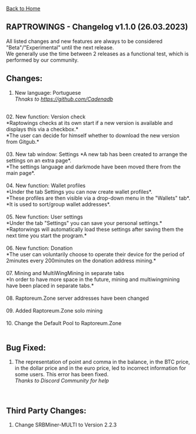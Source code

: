 ﻿[Back to Home](../index.md)

RAPTROWINGS - Changelog v1.1.0 (26.03.2023)                            
-------------------------------------------

All listed changes and new features are always to be considered "Beta"/"Experimental" until the next release.<br />
We generally use the time between 2 releases as a functional test, which is performed by our community.<br />

Changes:
--------
01. New language: Portuguese <br />
*Thnaks to https://github.com/Cadenadb* <br />
<br />
02. New function: Version check<br />
*Raptowings checks at its own start if a new version is available and displays this via a checkbox.* <br />
*The user can decide for himself whether to download the new version from Gitgub.* <br />
<br />
03. New tab window: Settings
*A new tab has been created to arrange the settings on an extra page*. <br />
*The settings language and darkmode have been moved there from the main page*. <br />
<br />
04. New function: Wallet profiles <br />
*Under the tab Settings you can now create wallet profiles*. <br />
*These profiles are then visible via a drop-down menu in the "Wallets" tab*. <br />
*It is used to sort/group wallet addresses*. <br />
<br />
05. New function: User settings<br />
*Under the tab "Settings" you can save your personal settings.* <br />
*Raptorwings will automatically load these settings after saving them the next time you start the program.* <br />
<br />
06. New function: Donation<br />
*The user can voluntarily choose to operate their device for the period of 2minutes every 200minutes on the donation address mining.* <br />
<br />
07. Mining and MultiWingMining in separate tabs<br />
*In order to have more space in the future, mining and multiwingmining have been placed in separate tabs.* <br />
<br />
08. Raptoreum.Zone server addresses have been changed <br />
<br />
09. Added Raptoreum.Zone solo mining<br />
<br />
10. Change the Default Pool to Raptoreum.Zone<br />
<br />

Bug Fixed:
----------
1. The representation of point and comma in the balance, in the BTC price, in the dollar price and in the euro price, led to incorrect information for some users. This error has been fixed.<br />
*Thanks to Discord Community for help*<br />
<br />

Third Party Changes:
--------------------
1. Change SRBMiner-MULTI to Version 2.2.3<br />
<br />
